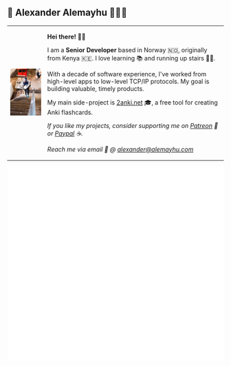 ## 💙 Alexander Alemayhu 👨🏾‍💻

<table border="0" >
  <tr cellspacing="0" cellpadding="0">
    <td>
      <img src="https://github.com/aalemayhu/aalemayhu/blob/master/assets/D54I8121.jpeg" width="256"/>
    </td>
    <td>
      <p><strong>Hei there! 👋🏾</strong></p>
      <p>
        I am a <strong>Senior Developer</strong> based in Norway 🇳🇴, originally from Kenya 🇰🇪. I love learning 📚 and running up stairs 🏃‍♀️.
      </p> 
      <p>
        With a decade of software experience, I've worked from high-level apps to low-level TCP/IP protocols. My goal is building valuable, timely products.
      </p>
      <p>
        My main side-project is <a href="http://2anki.net">2anki.net</a> 🎓, a free tool for creating Anki flashcards.
      </p>
      <p>
        <em>If you like my projects, consider supporting me on <a href="https://alemayhu.com/patreon">Patreon</a> 💖 or <a href="http://paypal.me/alemayhu">Paypal</a> ☕.</em>
      </p>
      <p>
        <em>Reach me via email 📧 @ <a href="mailto:alexander@alemayhu.com">alexander@alemayhu.com</a></em>
      </p>
    </td>
  </tr>
</table>


![Metrics](/github-metrics.svg)
